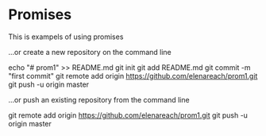 # Promises
This is exampels of using promises

…or create a new repository on the command line

echo "# prom1" >> README.md
git init
git add README.md
git commit -m "first commit"
git remote add origin https://github.com/elenareach/prom1.git
git push -u origin master

…or push an existing repository from the command line

git remote add origin https://github.com/elenareach/prom1.git
git push -u origin master
